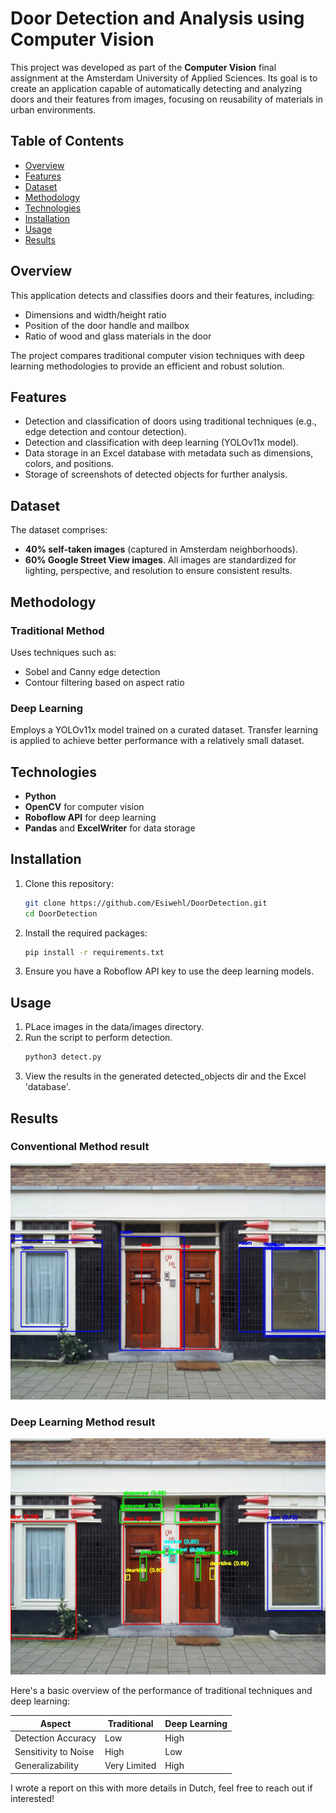 # Door Detection and Analysis using Computer Vision

This project was developed as part of the **Computer Vision** final assignment at the Amsterdam University of Applied Sciences. Its goal is to create an application capable of automatically detecting and analyzing doors and their features from images, focusing on reusability of materials in urban environments.

## Table of Contents
- [Overview](#overview)
- [Features](#features)
- [Dataset](#dataset)
- [Methodology](#methodology)
- [Technologies](#technologies)
- [Installation](#installation)
- [Usage](#usage)
- [Results](#results)


## Overview
This application detects and classifies doors and their features, including:
- Dimensions and width/height ratio
- Position of the door handle and mailbox
- Ratio of wood and glass materials in the door

The project compares traditional computer vision techniques with deep learning methodologies to provide an efficient and robust solution.

## Features
- Detection and classification of doors using traditional techniques (e.g., edge detection and contour detection).
- Detection and classification with deep learning (YOLOv11x model).
- Data storage in an Excel database with metadata such as dimensions, colors, and positions.
- Storage of screenshots of detected objects for further analysis.

## Dataset
The dataset comprises:
- **40% self-taken images** (captured in Amsterdam neighborhoods).
- **60% Google Street View images**.
All images are standardized for lighting, perspective, and resolution to ensure consistent results.

## Methodology
### Traditional Method
Uses techniques such as:
- Sobel and Canny edge detection
- Contour filtering based on aspect ratio

### Deep Learning
Employs a YOLOv11x model trained on a curated dataset. Transfer learning is applied to achieve better performance with a relatively small dataset.

## Technologies
- **Python**
- **OpenCV** for computer vision
- **Roboflow API** for deep learning
- **Pandas** and **ExcelWriter** for data storage

## Installation
1. Clone this repository:
   ```bash
   git clone https://github.com/Esiwehl/DoorDetection.git
   cd DoorDetection
    ```
2. Install the required packages:
   ```bash
   pip install -r requirements.txt
   ```
3. Ensure you have a Roboflow API key to use the deep learning models.

## Usage
1. PLace images in the data/images directory.
2. Run the script to perform detection.
    ```bash
    python3 detect.py
    ```
3. View the results in the generated detected_objects dir and the Excel 'database'.

## Results
### Conventional Method result
![Alt Text](Conventional/detected_objects/SomeImage/SomeImage_annotated.jpg "Conventional Method")
### Deep Learning Method result
![Alt Text](DeepLearning/detected_objects/SomeImage/annotated_image.jpg "Deep learning Method")

Here's a basic overview of the performance of traditional techniques and deep learning:

| Aspect                  | Traditional  | Deep Learning |
|-------------------------|--------------|---------------|
| Detection Accuracy      | Low          | High          |
| Sensitivity to Noise    | High         | Low           |
| Generalizability        | Very Limited | High          |


I wrote a report on this with more details in Dutch, feel free to reach out if interested!
